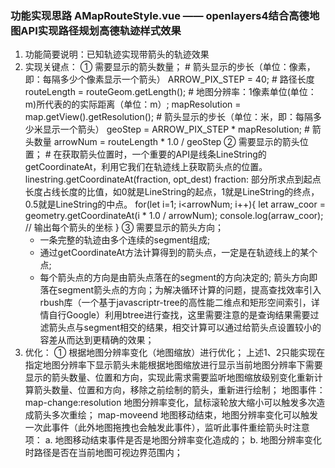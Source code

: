 ### 功能实现思路 AMapRouteStyle.vue —— openlayers4结合高德地图API实现路径规划高德轨迹样式效果
1. 功能简要说明：已知轨迹实现带箭头的轨迹效果
2. 实现关键点：
    ① 需要显示的箭头数量；
        # 箭头显示的步长（单位：像素，即：每隔多少个像素显示一个箭头）
        ARROW_PIX_STEP = 40;
        # 路径长度
        routeLength = routeGeom.getLength();
        # 地图分辨率：1像素单位(单位：m)所代表的的实际距离（单位：m）;
        mapResolution = map.getView().getResolution();
        # 箭头显示的步长（单位：米，即：每隔多少米显示一个箭头）
        geoStep = ARROW_PIX_STEP * mapResolution;
        # 箭头数量
        arrowNum = routeLength * 1.0 / geoStep
    ② 需要显示的箭头位置；
        # 在获取箭头位置时，一个重要的API是线条LineString的getCoordinateAt，利用它我们在轨迹线上获取箭头点的位置。
        linestring.getCoordinateAt(fraction, opt_dest) 
        fraction: 部分所求点到起点长度占线长度的比值，如0就是LineString的起点，1就是LineString的终点，0.5就是LineString的中点。
        for(let i=1; i<arrowNum; i++){
            let arraw_coor = geometry.getCoordinateAt(i * 1.0 / arrowNum);
            console.log(arraw_coor); // 输出每个箭头的坐标
        }
    ③ 需要显示的箭头方向；
    * 一条完整的轨迹由多个连续的segment组成;
    * 通过getCoordinateAt方法计算得到的箭头点，一定是在轨迹线上的某个点;
    * 每个箭头点的方向是由箭头点落在的segment的方向决定的;
    箭头方向即落在segment箭头点的方向；为解决循环计算的问题，提高查找效率引入rbush库（一个基于javascriptr-tree的高性能二维点和矩形空间索引，详情自行Google）利用btree进行查找，这里需要注意的是查询结果需要过滤箭头点与segment相交的结果，相交计算可以通过给箭头点设置较小的容差从而达到更精确的效果；
3. 优化：
    ① 根据地图分辨率变化（地图缩放）进行优化；
        上述1、2只能实现在指定地图分辨率下显示箭头未能根据地图缩放进行显示当前地图分辨率下需要显示的箭头数量、位置和方向，实现此需求需要监听地图缩放级别变化重新计算箭头数量、位置和方向，移除之前绘制的箭头，重新进行绘制；
        地图事件：map-change:resolution 地图分辨率变化，鼠标滚轮放大缩小可以触发多次造成箭头多次重绘；
                 map-moveend 地图移动结束，地图分辨率变化可以触发一次此事件（此外地图拖拽也会触发此事件），监听此事件重绘箭头时注意项：
                    a. 地图移动结束事件是否是地图分辨率变化造成的；
                    b. 地图分辨率变化时路径是否在当前地图可视边界范围内；
                 


